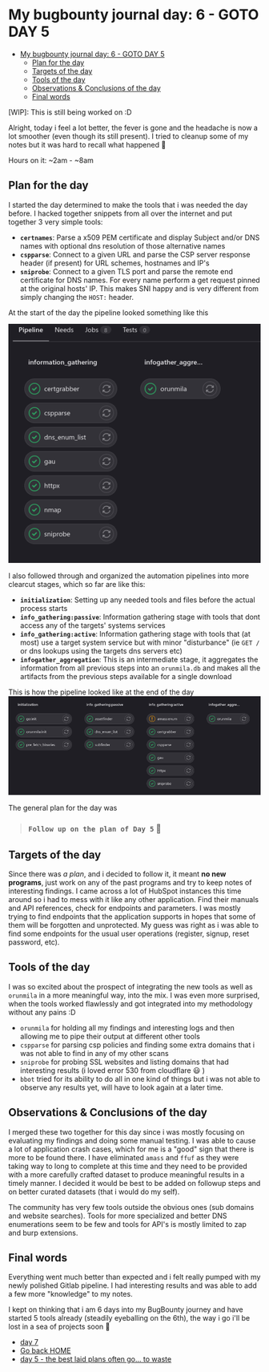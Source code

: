 # My bugbounty journal day: 6 - GOTO DAY 5
- [My bugbounty journal day: 6 - GOTO DAY 5](#my-bugbounty-journal-day-6---goto-day-5)
  - [Plan for the day](#plan-for-the-day)
  - [Targets of the day](#targets-of-the-day)
  - [Tools of the day](#tools-of-the-day)
  - [Observations \& Conclusions of the day](#observations--conclusions-of-the-day)
  - [Final words](#final-words)

[WIP]: This is still being worked on :D

Alright, today i feel a lot better, the fever is gone and the headache is now a lot smoother (even though its still present). I tried to cleanup some of my notes but it was hard to recall what happened :rofl:

Hours on it: ~2am - ~8am

## Plan for the day
I started the day determined to make the tools that i was needed the day before. I hacked together snippets from all over the internet and put together 3 very simple tools:
* **`certnames`**: Parse a x509 PEM certificate and display Subject and/or DNS names with optional dns resolution of those alternative names
* **`cspparse`**: Connect to a given URL and parse the CSP server response header (if present) for URL schemes, hostnames and IP's
* **`sniprobe`**: Connect to a given TLS port and parse the remote end certificate for DNS names. For every name perform a get request pinned at the original hosts' IP. This makes SNI happy and is very different from simply changing the `HOST:` header.

At the start of the day the pipeline looked something like this

![Day 6 starting pipeline](../assets/day6-start-pipeline.png)


I also followed through and organized the automation pipelines into more clearcut stages, which so far are like this:
* **`initialization`**: Setting up any needed tools and files before the actual process starts
* **`info_gathering:passive`**: Information gathering stage with tools that dont access any of the targets' systems services
* **`info_gathering:active`**: Information gathering stage with tools that (at most) use a target system service but with minor "disturbance" (ie `GET /` or dns lookups using the targets dns servers etc)
* **`infogather_aggregation`**: This is an intermediate stage, it aggregates the information from all previous steps into an `orunmila.db` and makes all the artifacts from the previous steps available for a single download

This is how the pipeline looked like at the end of the day
![Day 6 pipeline](../assets/day6-pipeline.png)

The general plan for the day was
> ### `Follow up on the plan of Day 5` :rofl:


## Targets of the day
Since there was _a plan_, and i decided to follow it, it meant **no new programs**, just work on any of the past programs and try to keep notes of interesting findings.
I came across a lot of HubSpot instances this time around so i had to mess with it like any other application. Find their manuals and API references, check for endpoints and parameters. I was mostly trying to find endpoints that the application supports in hopes that some of them will be forgotten and unprotected.
My guess was right as i was able to find some endpoints for the usual user operations (register, signup, reset password, etc).



## Tools of the day
I was so excited about the prospect of integrating the new tools as well as `orunmila` in a more meaningful way, into the mix. I was even more surprised,
when the tools worked flawlessly and got integrated into my methodology without any pains :D

* `orunmila` for holding all my findings and interesting logs and then allowing me to pipe their output at different other tools
* `cspparse` for parsing csp policies and finding some extra domains that i was not able to find in any of my other scans
* `sniprobe` for probing SSL websites and listing domains that had interesting results (i loved error 530 from cloudflare :smiley: )
* `bbot` tried for its ability to do all in one kind of things but i was not able to observe any results yet, will have to look again at a later time.

## Observations & Conclusions of the day
I merged these two together for this day since i was mostly focusing on evaluating my findings and doing some manual testing. I was able to cause a lot of application crash cases, which for me is a "good" sign that there is more to be found there. I have eliminated `amass` and `ffuf` as they were taking way to long to complete at this time and they need to be provided with a more carefully crafted dataset to produce meaningful results in a timely manner. I decided it would be best to be added on followup steps and on better curated datasets (that i would do my self).

The community has very few tools outside the obvious ones (sub domains and website searches). Tools for more specialized and better DNS enumerations seem to be few and tools for API's is mostly limited to zap and burp extensions.

## Final words
Everything went much better than expected and i felt really pumped with my newly polished Gitlab pipeline. I had interesting results and was able to add a few more "knowledge" to my notes.

I kept on thinking that i am 6 days into my BugBounty journey and have started 5 tools already (steadily eyeballing on the 6th), the way i go i'll be lost in a sea of projects soon :rofl:

- [day 7](day7.md)
- [Go back HOME](../)
- [day 5 - the best laid plans often go... to waste](day5.md)
